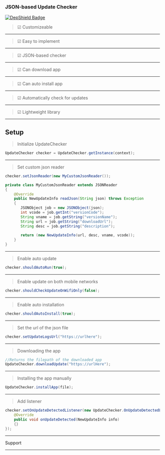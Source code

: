 ### JSON-based Update Checker
[![DepShield Badge](https://depshield.sonatype.org/badges/SnoopyCodeX/repository/depshield.svg)](https://depshield.github.io)

> ☑ Customizeable
---
> ☑ Easy to implement
---
> ☑ JSON-based checker
---
> ☑ Can download app
---
> ☑ Can auto install app
---
> ☑ Automatically check for updates
---
> ☑ Lightweight library
---
Setup
---
> Initialize UpdateChecker
```java
UpdateChecker checker = UpdateChecker.getInstance(context);

```
---
> Set custom json reader
```java
checker.setJsonReader(new MyCustomJsonReader());

private class MyCustomJsonReader extends JSONReader
{
    @Override
    public NewUpdateInfo readJson(String json) throws Exception
    {
       JSONObject job = new JSONObject(json);
       int vcode = job.getInt("versionCode");
       String vname = job.getString("versionName");
       String url = job.getString("downloadUrl");
       String desc = job.getString("description");
       
       return (new NewUpdateInfo(url, desc, vname, vcode));
    }
}
```
---
> Enable auto update
```java
checker.shouldAutoRun(true);
```
---
> Enable update on both mobile networks
```java
checker.shouldCheckUpdateOnWifiOnly(false);
```
---
> Enable auto installation
```java
checker.shouldAutoInstall(true);
```
---
> Set the url of the json file
```java
checker.setUpdateLogsUrl("https://urlhere");
```
---
> Downloading the app
```java
//Returns the filepath of the downloaded app
UpdateChecker.downloadUpdate("https://urlHere");
```
---
> Installing the app manually
```java
UpdateChecker.installApp(file);
```
----
> Add listener
```java
checker.setOnUpdateDetectedListener(new UpdateChecker.OnUpdateDetectedListener() {
    @Override
    public void onUpdateDetected(NewUpdateInfo info)
    {}
});
```
---
Support

---
